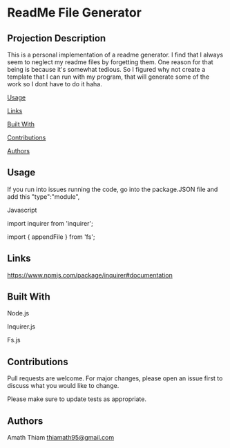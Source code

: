 # ReadMe File Generator 

## Projection Description 

This is a personal implementation of a readme generator. I find that I always seem to neglect my readme files by forgetting them. One reason for that being is because it's somewhat tedious. So I figured why not create a template that I can run with my program, that will generate some of the work so I dont have to do it haha.

[Usage](#usage)

[Links](#links)


[Built With](#built-with)

[Contributions](#contribtutions)

[Authors](#authors)


## Usage

If you run into issues running the code, go into the package.JSON file and add this "type":"module",

Javascript
 
import inquirer from 'inquirer';


import { appendFile } from 'fs';



## Links 
https://www.npmjs.com/package/inquirer#documentation
## Built With 

Node.js

Inquirer.js

Fs.js

## Contributions

Pull requests are welcome. For major changes, please open an issue first to discuss what you would like to change.

Please make sure to update tests as appropriate.

## Authors 
Amath Thiam 
thiamath95@gmail.com
